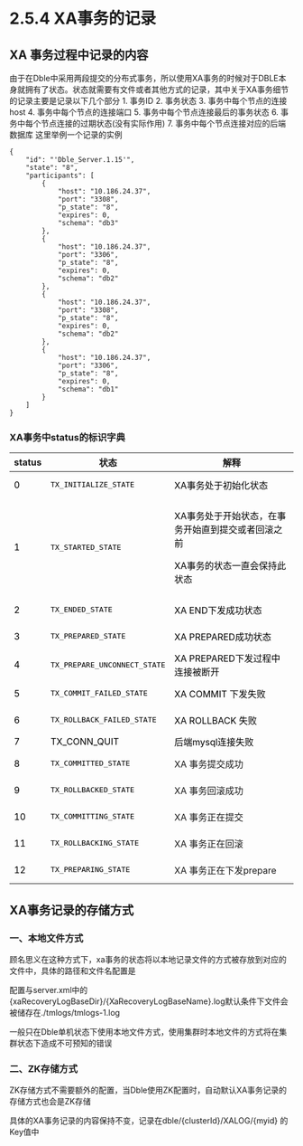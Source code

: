 #  2.5.4 XA事务的记录
##  XA 事务过程中记录的内容        
 由于在Dble中采用两段提交的分布式事务，所以使用XA事务的时候对于DBLE本身就拥有了状态。状态就需要有文件或者其他方式的记录，其中关于XA事务细节的记录主要是记录以下几个部分
           1. 事务ID
           2. 事务状态
           3. 事务中每个节点的连接host
           4. 事务中每个节点的连接端口
           5. 事务中每个节点连接最后的事务状态
           6. 事务中每个节点连接的过期状态(没有实际作用)
           7. 事务中每个节点连接对应的后端数据库
这里举例一个记录的实例
```
{
    "id": "'Dble_Server.1.15'",
    "state": "8",
    "participants": [
        {
            "host": "10.186.24.37",
            "port": "3308",
            "p_state": "8",
            "expires": 0,
            "schema": "db3"
        },
        {
            "host": "10.186.24.37",
            "port": "3306",
            "p_state": "8",
            "expires": 0,
            "schema": "db2"
        },
        {
            "host": "10.186.24.37",
            "port": "3308",
            "p_state": "8",
            "expires": 0,
            "schema": "db2"
        },
        {
            "host": "10.186.24.37",
            "port": "3306",
            "p_state": "8",
            "expires": 0,
            "schema": "db1"
        }
    ]
}
```
### XA事务中status的标识字典
<table class="confluenceTable tablesorter tablesorter-default stickyTableHeaders" style="padding: 0px;"><thead class="tableFloatingHeaderOriginal" style="position: static; margin-top: 0px; left: 286px; z-index: 3; top: 99px; width: 728px;"><tr class="tablesorter-headerRow"><th class="confluenceTh sortableHeader" data-column="0" tabindex="0" unselectable="on" style="user-select: none; min-width: 8px; max-width: none;"><div class="tablesorter-header-inner">status</div></th><th class="confluenceTh sortableHeader" data-column="1" tabindex="0" unselectable="on" style="user-select: none; min-width: 8px; max-width: none;"><div class="tablesorter-header-inner">状态</div></th><th class="confluenceTh sortableHeader" data-column="2" tabindex="0" unselectable="on" style="user-select: none; min-width: 8px; max-width: none;"><div class="tablesorter-header-inner">解释</div></th></tr></thead><thead class="tableFloatingHeader" style="display: none;"><tr class="tablesorter-headerRow"><th class="confluenceTh sortableHeader" data-column="0" tabindex="0" unselectable="on" style="user-select: none;"><div class="tablesorter-header-inner">status</div></th><th class="confluenceTh sortableHeader" data-column="1" tabindex="0" unselectable="on" style="user-select: none;"><div class="tablesorter-header-inner">状态</div></th><th class="confluenceTh sortableHeader" data-column="2" tabindex="0" unselectable="on" style="user-select: none;"><div class="tablesorter-header-inner">解释</div></th></tr></thead><tbody><tr><td class="confluenceTd"><span style="color: rgb(0,0,0);">0</span></td><td class="confluenceTd"><pre><span style="color: rgb(0,0,0);">TX_INITIALIZE_STATE</span></pre></td><td class="confluenceTd"><span style="color: rgb(0,0,0);">XA事务处于初始化状态</span></td></tr><tr><td class="confluenceTd"><span style="color: rgb(0,0,0);">1</span></td><td class="confluenceTd"><pre><span style="color: rgb(0,0,0);">TX_STARTED_STATE</span></pre></td><td class="confluenceTd"><p><span style="color: rgb(0,0,0);">XA事务处于开始状态，在事务开始直到提交或者回滚之前</span></p><p><span style="color: rgb(0,0,0);">XA事务的状态一直会保持此状态</span></p></td></tr><tr><td class="confluenceTd"><span style="color: rgb(0,0,0);">2</span></td><td class="confluenceTd"><pre><span style="color: rgb(0,0,0);">TX_ENDED_STATE</span></pre></td><td class="confluenceTd"><span style="color: rgb(0,0,0);">XA END下发成功状态</span></td></tr><tr><td colspan="1" class="confluenceTd"><span style="color: rgb(0,0,0);">3</span></td><td colspan="1" class="confluenceTd"><pre><span style="color: rgb(0,0,0);">TX_PREPARED_STATE</span></pre></td><td colspan="1" class="confluenceTd"><span style="color: rgb(0,0,0);">XA PREPARED成功状态</span></td></tr><tr><td colspan="1" class="confluenceTd"><span style="color: rgb(0,0,0);">4</span></td><td colspan="1" class="confluenceTd"><pre><span style="color: rgb(0,0,0);">TX_PREPARE_UNCONNECT_STATE</span></pre></td><td colspan="1" class="confluenceTd"><span style="color: rgb(0,0,0);">XA PREPARED下发过程中连接被断开</span></td></tr><tr><td colspan="1" class="confluenceTd"><span style="color: rgb(0,0,0);">5</span></td><td colspan="1" class="confluenceTd"><pre><span style="color: rgb(0,0,0);">TX_COMMIT_FAILED_STATE</span></pre></td><td colspan="1" class="confluenceTd"><span style="color: rgb(0,0,0);">XA COMMIT 下发失败</span></td></tr><tr><td colspan="1" class="confluenceTd"><span style="color: rgb(0,0,0);">6</span></td><td colspan="1" class="confluenceTd"><pre><span style="color: rgb(0,0,0);">TX_ROLLBACK_FAILED_STATE</span></pre></td><td colspan="1" class="confluenceTd"><span style="color: rgb(0,0,0);">XA ROLLBACK 失败</span></td></tr><tr><td colspan="1" class="confluenceTd"><span style="color: rgb(0,0,0);">7</span></td><td colspan="1" class="confluenceTd"><span style="color: rgb(0,0,0);"> TX_CONN_QUIT</span></td><td colspan="1" class="confluenceTd"><span style="color: rgb(0,0,0);">后端mysql连接失败</span></td></tr><tr><td colspan="1" class="confluenceTd"><span style="color: rgb(0,0,0);">8</span></td><td colspan="1" class="confluenceTd"><pre><span style="color: rgb(0,0,0);">TX_COMMITTED_STATE</span></pre></td><td colspan="1" class="confluenceTd">XA 事务提交成功</td></tr><tr><td colspan="1" class="confluenceTd"><span style="color: rgb(0,0,0);">9</span></td><td colspan="1" class="confluenceTd"><pre><span style="color: rgb(0,0,0);">TX_ROLLBACKED_STATE</span></pre></td><td colspan="1" class="confluenceTd">XA 事务回滚成功</td></tr><tr><td colspan="1" class="confluenceTd"><span style="color: rgb(0,0,0);">10</span></td><td colspan="1" class="confluenceTd"><pre><span style="color: rgb(0,0,0);">TX_COMMITTING_STATE</span></pre></td><td colspan="1" class="confluenceTd">XA 事务正在提交</td></tr><tr><td colspan="1" class="confluenceTd"><span style="color: rgb(0,0,0);">11</span></td><td colspan="1" class="confluenceTd"><pre><span style="color: rgb(0,0,0);">TX_ROLLBACKING_STATE</span></pre></td><td colspan="1" class="confluenceTd">XA 事务正在回滚</td></tr><tr><td colspan="1" class="confluenceTd"><span style="color: rgb(0,0,0);">12</span></td><td colspan="1" class="confluenceTd"><pre><span style="color: rgb(0,0,0);">TX_PREPARING_STATE</span></pre></td><td colspan="1" class="confluenceTd">XA 事务正在下发prepare</td></tr></tbody></table>

##  XA事务记录的存储方式
###  一、本地文件方式
   顾名思义在这种方式下，xa事务的状态将以本地记录文件的方式被存放到对应的文件中，具体的路径和文件名配置是

   配置与server.xml中的{xaRecoveryLogBaseDir}/{XaRecoveryLogBaseName}.log默认条件下文件会被储存在./tmlogs/tmlogs-1.log

   一般只在Dble单机状态下使用本地文件方式，使用集群时本地文件的方式将在集群状态下造成不可预知的错误

###  二、ZK存储方式
   ZK存储方式不需要额外的配置，当Dble使用ZK配置时，自动默认XA事务记录的存储方式也会是ZK存储

   具体的XA事务记录的内容保持不变，记录在dble/{clusterId}/XALOG/{myid} 的Key值中